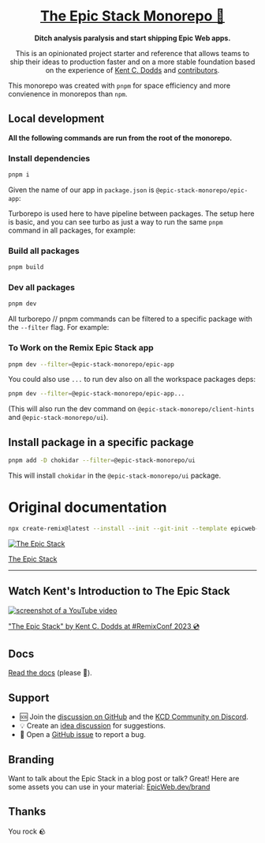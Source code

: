 <div align="center">
  <h1 align="center"><a href="https://www.epicweb.dev/epic-stack">The Epic Stack Monorepo 🚀</a></h1>
  <strong align="center">
    Ditch analysis paralysis and start shipping Epic Web apps.
  </strong>
  <p>
    This is an opinionated project starter and reference that allows teams to
    ship their ideas to production faster and on a more stable foundation based
    on the experience of <a href="https://kentcdodds.com">Kent C. Dodds</a> and
    <a href="https://github.com/epicweb-dev/epic-stack/graphs/contributors">contributors</a>.
  </p>
</div>

This monorepo was created with `pnpm` for space efficiency and more convienence
in monorepos than `npm`.

## Local development

**All the following commands are run from the root of the monorepo.**

### Install dependencies

```bash
pnpm i
```

Given the name of our app in `package.json` is `@epic-stack-monorepo/epic-app`:

Turborepo is used here to have pipeline between packages. The setup here is
basic, and you can see turbo as just a way to run the same `pnpm` command in all
packages, for example:

### Build all packages

```bash
pnpm build
```

### Dev all packages

```bash
pnpm dev
```

All turborepo // pnpm commands can be filtered to a specific package with the
`--filter` flag. For example:

### To Work on the Remix Epic Stack app

```bash
pnpm dev --filter=@epic-stack-monorepo/epic-app
```

You could also use `...` to run dev also on all the workspace packages deps:

```bash
pnpm dev --filter=@epic-stack-monorepo/epic-app...
```

(This will also run the dev command on `@epic-stack-monorepo/client-hints` and
`@epic-stack-monorepo/ui`).

## Install package in a specific package

```bash
pnpm add -D chokidar --filter=@epic-stack-monorepo/ui
```

This will install `chokidar` in the `@epic-stack-monorepo/ui` package.

# Original documentation

```sh
npx create-remix@latest --install --init --git-init --template epicweb-dev/epic-stack
```

[![The Epic Stack](https://github-production-user-asset-6210df.s3.amazonaws.com/1500684/246885449-1b00286c-aa3d-44b2-9ef2-04f694eb3592.png)](https://www.epicweb.dev/epic-stack)

[The Epic Stack](https://www.epicweb.dev/epic-stack)

<hr />

## Watch Kent's Introduction to The Epic Stack

[![screenshot of a YouTube video](https://github-production-user-asset-6210df.s3.amazonaws.com/1500684/242088051-6beafa78-41c6-47e1-b999-08d3d3e5cb57.png)](https://www.youtube.com/watch?v=yMK5SVRASxM)

["The Epic Stack" by Kent C. Dodds at #RemixConf 2023 💿](https://www.youtube.com/watch?v=yMK5SVRASxM)

## Docs

[Read the docs](https://github.com/epicweb-dev/epic-stack/blob/main/docs)
(please 🙏).

## Support

- 🆘 Join the
  [discussion on GitHub](https://github.com/epicweb-dev/epic-stack/discussions)
  and the [KCD Community on Discord](https://kcd.im/discord).
- 💡 Create an
  [idea discussion](https://github.com/epicweb-dev/epic-stack/discussions/new?category=ideas)
  for suggestions.
- 🐛 Open a [GitHub issue](https://github.com/epicweb-dev/epic-stack/issues) to
  report a bug.

## Branding

Want to talk about the Epic Stack in a blog post or talk? Great! Here are some
assets you can use in your material:
[EpicWeb.dev/brand](https://epicweb.dev/brand)

## Thanks

You rock 🪨
